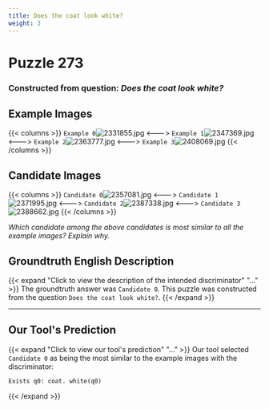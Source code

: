 ```yaml
---
title: Does the coat look white?
weight: 3
---
```


# Puzzle 273
### Constructed from question: _Does the coat look white?_


## Example Images
{{< columns >}}
`Example 0`![2331855.jpg](/gqa_images/2331855.jpg)
<--->
`Example 1`![2347369.jpg](/gqa_images/2347369.jpg)
<--->
`Example 2`![2363777.jpg](/gqa_images/2363777.jpg)
<--->
`Example 3`![2408069.jpg](/gqa_images/2408069.jpg)
{{< /columns >}}

## Candidate Images
{{< columns >}}
`Candidate 0`![2357081.jpg](/gqa_images/2357081.jpg)
<--->
`Candidate 1`![2371995.jpg](/gqa_images/2371995.jpg)
<--->
`Candidate 2`![2387338.jpg](/gqa_images/2387338.jpg)
<--->
`Candidate 3`![2388662.jpg](/gqa_images/2388662.jpg)
{{< /columns >}}

*Which candidate among the above candidates is most similar to all the example images? Explain why.*

## Groundtruth English Description

{{< expand "Click to view the description of the intended discriminator" "..." >}}
The groundtruth answer was `Candidate 0`. This puzzle was constructed from the question `Does the coat look white?`.
{{< /expand >}}

---

## Our Tool's Prediction

{{< expand "Click to view our tool's prediction" "..." >}}
Our tool selected `Candidate 0` as being the most similar to the example images with the discriminator:
```plaintext
Exists q0: coat. white(q0)
```
{{< /expand >}}
